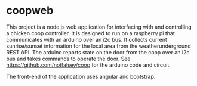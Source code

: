 # coopweb
This project is a node.js web application for interfacing with and controlling a chicken coop controller.  It is designed to run on a raspberry pi that communicates with an arduino over an i2c bus.  It collects current sunrise/sunset information for the local area from the weatherunderground REST API.  The arduino reports state on the door from the coop over an i2c bus and takes commands to operate the door.  See https://github.com/notfalsey/coop for the arduino code and circuit. 

The front-end of the application uses angular and bootstrap.
